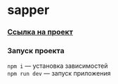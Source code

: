 # sapper

### [ Ссылка на проект ](https://vk-sapper.vercel.app/)

### Запуск проекта

`npm i` — установка зависимостей  
`npm run dev` — запуск приложения  
